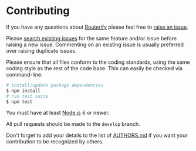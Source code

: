 # Contributing

If you have any questions about [Routerify](https://github.com/Skelp/routerify) please feel free to
[raise an issue](https://github.com/Skelp/routerify/issues/new).

Please [search existing issues](https://github.com/Skelp/routerify/issues) for the same feature and/or issue before
raising a new issue. Commenting on an existing issue is usually preferred over raising duplicate issues.

Please ensure that all files conform to the coding standards, using the same coding style as the rest of the code base.
This can easily be checked via command-line:

``` bash
# install/update package dependencies
$ npm install
# run test suite
$ npm test
```

You must have at least [Node.js](https://nodejs.org) 6 or newer.

All pull requests should be made to the `develop` branch.

Don't forget to add your details to the list of
[AUTHORS.md](https://github.com/Skelp/routerify/blob/master/AUTHORS.md) if you want your contribution to be recognized
by others.
